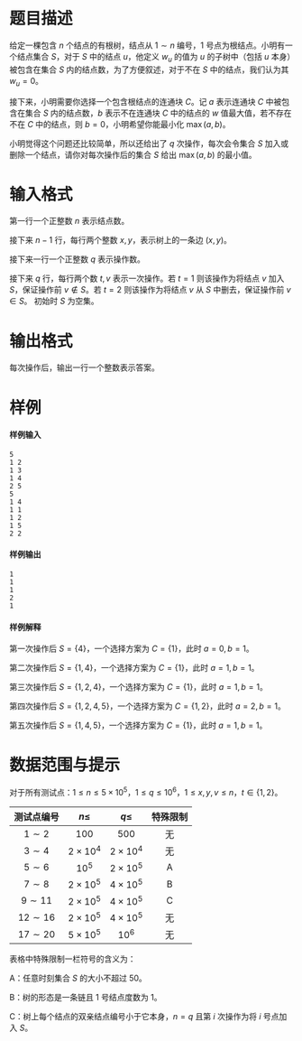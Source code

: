 
# 题目描述

给定一棵包含 $n$ 个结点的有根树，结点从 $1\sim n$ 编号，$1$ 号点为根结点。小明有一个结点集合 $S$，对于 $S$ 中的结点 $u$，他定义 $w_u$ 的值为 $u$ 的子树中（包括 $u$ 本身）被包含在集合 $S$ 内的结点数，为了方便叙述，对于不在 $S$ 中的结点，我们认为其 $w_u=0$。

接下来，小明需要你选择一个包含根结点的连通块 $C$。记 $a$ 表示连通块 $C$ 中被包含在集合 $S$ 内的结点数，$b$ 表示不在连通块 $C$ 中的结点的 $w$ 值最大值，若不存在不在 $C$ 中的结点，则 $b = 0$，小明希望你能最小化 $\max(a,b)$。

小明觉得这个问题还比较简单，所以还给出了 $q$ 次操作，每次会令集合 $S$ 加入或删除一个结点，请你对每次操作后的集合 $S$ 给出 $\max(a,b)$ 的最小值。

# 输入格式

第一行一个正整数 $n$ 表示结点数。

接下来 $n-1$ 行，每行两个整数 $x,y$，表示树上的一条边 $(x,y)$。

接下来一行一个正整数 $q$ 表示操作数。

接下来 $q$ 行，每行两个数 $t,v$ 表示一次操作。若 $t=1$ 则该操作为将结点 $v$ 加入 $S$，保证操作前 $v \notin S$。若 $t=2$ 则该操作为将结点 $v$ 从 $S$ 中删去，保证操作前 $v\in S$。 初始时 $S$ 为空集。

# 输出格式

每次操作后，输出一行一个整数表示答案。

# 样例

#### 样例输入

```plain
5
1 2
1 3
1 4
2 5
5
1 4
1 1
1 2
1 5
2 2
```

#### 样例输出

```plain
1
1
1
2
1
```

#### 样例解释

第一次操作后 $S=\{4\}$，一个选择方案为 $C=\{1\}$，此时 $a=0,b=1$。

第二次操作后 $S=\{1,4\}$，一个选择方案为 $C=\{1\}$，此时 $a=1,b=1$。

第三次操作后 $S=\{1,2,4\}$，一个选择方案为 $C=\{1\}$，此时 $a=1,b=1$。

第四次操作后 $S=\{1,2,4,5\}$，一个选择方案为 $C=\{1,2\}$，此时 $a=2,b=1$。

第五次操作后 $S=\{1,4,5\}$，一个选择方案为 $C=\{1\}$，此时 $a=1,b=1$。


# 数据范围与提示

对于所有测试点：$1\le n\le 5\times 10^5$，$1\le q\le 10^6$，$1\le x,y,v\le n$，$t\in \{1,2\}$。


| 测试点编号  | $n\leq$        | $q\leq$        | 特殊限制 |
| :-----------: | :--------------: | :--------------: | :--------: |
| $1\sim 2$   | $100$          | $500$          | 无       |
| $3\sim 4$   | $2\times 10^4$ | $2\times 10^4$ |    无|
| $5\sim 6$   | $10^5$         | $2\times 10^5$ | A        |
| $7\sim 8$   | $2\times 10^5$ | $4\times 10^5$ | B        |
| $9\sim 11$  | $2\times 10^5$ | $4\times 10^5$       | C              | 
| $12\sim 16$ | $2\times 10^5$ | $4\times 10^5$ | 无             | 
| $17\sim 20$ | $5\times 10^5$ | $10^6$         |         无 |


表格中特殊限制一栏符号的含义为：

A：任意时刻集合 $S$ 的大小不超过 $50$。

B：树的形态是一条链且 $1$ 号结点度数为 $1$。

C：树上每个结点的双亲结点编号小于它本身，$n=q$ 且第 $i$ 次操作为将 $i$ 号点加入 $S$。

